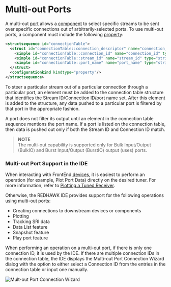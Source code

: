 # Multi-out Ports

A multi-out <abbr title="See Glossary.">port</abbr> allows a <abbr title="See Glossary.">component</abbr> to select specific streams to be sent over specific connections out of arbitrarily-selected ports. To use multi-out ports, a component must include the following <abbr title="See Glossary.">property</abbr>:

```xml
<structsequence id="connectionTable">
  <struct id="connectionTable::connection_descriptor" name="connection_descriptor">
    <simple id="connectionTable::connection_id" name="connection_id" type="string"/>
    <simple id="connectionTable::stream_id" name="stream_id" type="string"/>
    <simple id="connectionTable::port_name" name="port_name" type="string"/>
  </struct>
  <configurationkind kindtype="property"/>
</structsequence>
```

To steer a particular stream out of a particular connection through a particular port, an element must be added to the connection table structure that identifies the Stream ID/Connection ID/port name set. After this element is added to the structure, any data pushed to a particular port is filtered by that port in the appropriate fashion.

A port does not filter its output until an element in the connection table sequence mentions the port name. If a port is listed on the connection table, then data is pushed out only if both the Stream ID and Connection ID match.


> **NOTE**  
> The multi-out capability is supported only for Bulk Input/Output (BulkIO) and Burst Input/Output (BurstIO) output (uses) ports.  

### Multi-out Port Support in the IDE

When interacting with FrontEnd <abbr title="See Glossary.">devices</abbr>, it is easiest to perform an operation (for example, Plot Port Data) directly on the desired tuner. For more information, refer to [Plotting a Tuned Receiver](../../devices/interacting-with-hardware/using-fei-device-ide.html#plotting-a-tuned-receiver).

Otherwise, the REDHAWK IDE provides support for the following operations using multi-out ports:

  - Creating connections to downstream devices or components
  - Plotting
  - Tracking SRI data
  - Data List feature
  - Snapshot feature
  - Play port feature

When performing an operation on a multi-out port, if there is only one connection ID, it is used by the IDE. If there are multiple connection IDs in the connection table, the IDE displays the Multi-out Port Connection Wizard dialog with the option to either select a Connection ID from the entries in the connection table or input one manually.

![Mult-out Port Connection Wizard](../images/Multiout.png)
